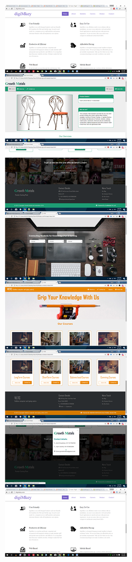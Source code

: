 ![Alt text](https://github.com/akash14204/Website-Designs/blob/master/Screenshot/Screenshot%20(210).png)
![Alt text](https://github.com/akash14204/Website-Designs/blob/master/Screenshot/Screenshot%20(128).png)
![Alt text](https://github.com/akash14204/Website-Designs/blob/master/Screenshot/Screenshot%20(129).png)
![Alt text](https://github.com/akash14204/Website-Designs/blob/master/Screenshot/Screenshot%20(130).png)
![Alt text](https://github.com/akash14204/Website-Designs/blob/master/Screenshot/Screenshot%20(131).png)
![Alt text](https://github.com/akash14204/Website-Designs/blob/master/Screenshot/Screenshot%20(132).png)
![Alt text](https://github.com/akash14204/Website-Designs/blob/master/Screenshot/Screenshot%20(133).png)
![Alt text](https://github.com/akash14204/Website-Designs/blob/master/Screenshot/Screenshot%20(210).png)
